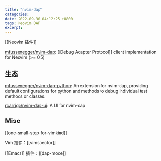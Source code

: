 ```yaml
---
title: "nvim-dap"
categories: 
date: 2022-09-30 04:12:25 +0800
tags: Neovim DAP
excerpt: 
---
```


[[Neovim 插件]]

[mfussenegger/nvim-dap](https://github.com/mfussenegger/nvim-dap): [[Debug Adapter Protocol]] client implementation for Neovim (>= 0.5)


## 生态

[mfussenegger/nvim-dap-python](https://github.com/mfussenegger/nvim-dap-python): An extension for nvim-dap, providing default configurations for python and methods to debug individual test methods or classes.

[rcarriga/nvim-dap-ui](https://github.com/rcarriga/nvim-dap-ui): A UI for nvim-dap


## Misc

[[one-small-step-for-vimkind]]

Vim 插件：[[vimspector]]

[[Emacs]] 插件：[[dap-mode]]



